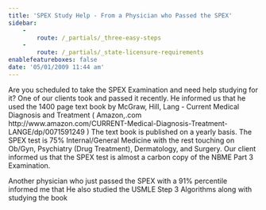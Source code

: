 ```yaml
---
title: 'SPEX Study Help - From a Physician who Passed the SPEX'
sidebar:
    -
        route: /_partials/_three-easy-steps
    -
        route: /_partials/_state-licensure-requirements
enablefeatureboxes: false
date: '05/01/2009 11:44 am'
---
```


<p>Are you scheduled to take the SPEX Examination and need help studying for it? One of our clients took and passed it recently. He informed us that he used the 1400 page text book by McGraw, Hill, Lang - Current Medical Diagnosis and Treatment ( Amazon,.com http://www.amazon.com/CURRENT-Medical-Diagnosis-Treatment-LANGE/dp/0071591249 ) The text book is published on a yearly basis. The SPEX test is 75% Internal/General Medicine with the rest touching on Ob/Gyn, Psychiatry (Drug Treatment), Dermatology, and Surgery. Our client informed us that the SPEX test is almost a carbon copy of the NBME Part 3 Examination.</p>
<p>Another physician who just passed the SPEX with a 91% percentile informed me that He also studied the USMLE Step 3 Algorithms along with studying the book</p>